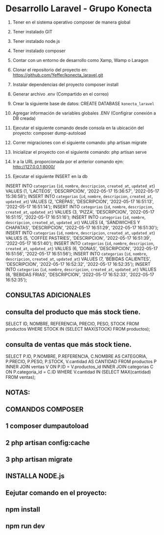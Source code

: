 # Desarrollo Laravel - Grupo Konecta

1. Tener en el sistema operativo composer de manera global
2. Tener instalado GIT
3. Tener instalado node.js
4. Tener instalado composer
5. Contar con un entorno de desarrollo como Xamp, Wamp o Laragon
6. Clonar el repositorio del proyecto en: https://github.com/Yeffer/konecta_laravel.git
7. Instalar dependencias del proyecto
	composer install
8. Generar archivo .env (Compartido en el correo)
9. Crear la siguiente base de datos:
	CREATE DATABASE `konecta_laravel` 
10. Agregar información de variables globales .ENV (Configirar conexión a DB creada)
11. Ejecutar el siguiente comando desde consola en la ubicación del proyecto:
	composer dump-autoload
12. Correr migraciones con el siguiente comando:
	php artisan migrate
13. Inicializar el proyecto con el siguiente comando:
	php artisan serve
14. Ir a la URL proporcionada por el anterior comando ejm: http://127.0.0.1:8000/


15. Ejecutar el siguiente INSERT en la db 

INSERT INTO `categorias` (`id`, `nombre`, `descripcion`, `created_at`, `updated_at`) VALUES (1, 'LACTEOS', 'DESCRIPCION', '2022-05-17 15:36:57', '2022-05-17 15:36:58');
INSERT INTO `categorias` (`id`, `nombre`, `descripcion`, `created_at`, `updated_at`) VALUES (2, 'CREPAS', 'DESCRIPCION', '2022-05-17 16:51:13', '2022-05-17 16:51:14');
INSERT INTO `categorias` (`id`, `nombre`, `descripcion`, `created_at`, `updated_at`) VALUES (3, 'PIZZA', 'DESCRIPCION', '2022-05-17 16:51:15', '2022-05-17 16:51:16');
INSERT INTO `categorias` (`id`, `nombre`, `descripcion`, `created_at`, `updated_at`) VALUES (4, 'SÁNDWICHES Y CHAPATAS', 'DESCRIPCION', '2022-05-17 16:51:29', '2022-05-17 16:51:30');
INSERT INTO `categorias` (`id`, `nombre`, `descripcion`, `created_at`, `updated_at`) VALUES (5, 'COFFEE PASTRIES', 'DESCRIPCION', '2022-05-17 16:51:39', '2022-05-17 16:51:40');
INSERT INTO `categorias` (`id`, `nombre`, `descripcion`, `created_at`, `updated_at`) VALUES (6, 'DONAS', 'DESCRIPCION', '2022-05-17 16:51:56', '2022-05-17 16:51:56');
INSERT INTO `categorias` (`id`, `nombre`, `descripcion`, `created_at`, `updated_at`) VALUES (7, 'BEBIDAS CALIENTES', 'DESCRIPCION', '2022-05-17 16:52:32', '2022-05-17 16:52:35');
INSERT INTO `categorias` (`id`, `nombre`, `descripcion`, `created_at`, `updated_at`) VALUES (8, 'BEBIDAS FRIAS', 'DESCRIPCION', '2022-05-17 16:52:33', '2022-05-17 16:52:35');




## CONSULTAS ADICIONALES 

## consulta del producto que más stock tiene.
SELECT ID, NOMBRE, REFERENCIA, PRECIO, PESO, STOCK 
FROM productos
WHERE STOCK IN (SELECT MAX(STOCK) FROM productos);

## consulta de ventas que más stock tiene.
SELECT P.ID, P.NOMBRE, P.REFERENCIA, C.NOMBRE AS CATEGORIA, P.PRECIO, P.PESO, P.STOCK, V.cantidad AS CANTIDAD
FROM productos P
INNER JOIN ventas V ON P.ID = V.productos_id
INNER JOIN categorias C ON P.categoria_id = C.ID
WHERE V.cantidad IN (SELECT MAX(cantidad) FROM ventas);

## ####################
## ####################
## NOTAS:
## COMANDOS COMPOSER
## 1 composer dumpautoload
## 2 php artisan config:cache
## 3 php artisan migrate

## INSTALLA NODE.js
## Eejutar comando en el proyecto: 
## npm install
## npm run dev
## ####################
## ####################